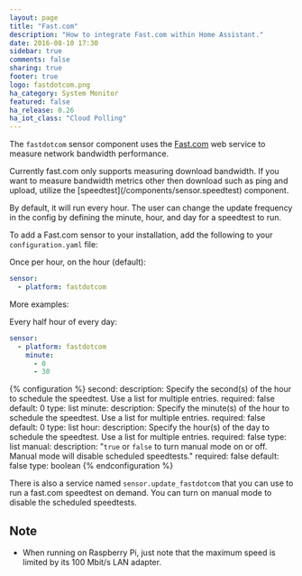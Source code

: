 ```yaml
---
layout: page
title: "Fast.com"
description: "How to integrate Fast.com within Home Assistant."
date: 2016-08-10 17:30
sidebar: true
comments: false
sharing: true
footer: true
logo: fastdotcom.png
ha_category: System Monitor
featured: false
ha_release: 0.26
ha_iot_class: "Cloud Polling"
---
```


The `fastdotcom` sensor component uses the [Fast.com](https://fast.com/) web service to measure network bandwidth performance.

<p class='note'>
Currently fast.com only supports measuring download bandwidth. If you want to measure bandwidth metrics other then download such as ping and upload, utilize the [speedtest](/components/sensor.speedtest) component.
</p>

By default, it will run every hour.  The user can change the update frequency in the config by defining the minute, hour, and day for a speedtest to run.

To add a Fast.com sensor to your installation, add the following to your `configuration.yaml` file:

Once per hour, on the hour (default):

```yaml
sensor:
  - platform: fastdotcom
```

More examples:

Every half hour of every day:

```yaml
sensor:
  - platform: fastdotcom
    minute:
      - 0
      - 30
```

{% configuration %}
second:
  description: Specify the second(s) of the hour to schedule the speedtest. Use a list for multiple entries.
  required: false
  default: 0
  type: list
minute:
  description: Specify the minute(s) of the hour to schedule the speedtest. Use a list for multiple entries.
  required: false
  default: 0
  type: list
hour:
  description: Specify the hour(s) of the day to schedule the speedtest. Use a list for multiple entries.
  required: false
  type: list
manual:
  description: "`true` or `false` to turn manual mode on or off. Manual mode will disable scheduled speedtests."
  required: false
  default: false
  type: boolean
{% endconfiguration %}

There is also a service named `sensor.update_fastdotcom` that you can use to run a fast.com speedtest on demand.  You can turn on manual mode to disable the scheduled speedtests.

## Note

- When running on Raspberry Pi, just note that the maximum speed is limited by its 100 Mbit/s LAN adapter.
